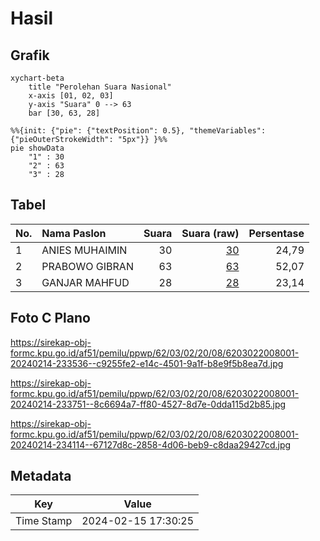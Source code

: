 # Hasil

## Grafik

```mermaid
xychart-beta
    title "Perolehan Suara Nasional"
    x-axis [01, 02, 03]
    y-axis "Suara" 0 --> 63
    bar [30, 63, 28]
```

```mermaid
%%{init: {"pie": {"textPosition": 0.5}, "themeVariables": {"pieOuterStrokeWidth": "5px"}} }%%
pie showData
    "1" : 30
    "2" : 63
    "3" : 28
```

## Tabel

| No. | Nama Paslon    | Suara | Suara (raw) | Persentase |
|:--- |:-------------- | -----:| -----------:| ----------:|
| 1   | ANIES MUHAIMIN | 30    | [30][p-1]   | 24,79      |
| 2   | PRABOWO GIBRAN | 63    | [63][p-2]   | 52,07      |
| 3   | GANJAR MAHFUD  | 28    | [28][p-3]   | 23,14      |


[p-1]: https://github.com/gigit-pemilu/pemilu-2024/blob/main/pilpres/hitung-suara/sub/62-kalimantan-tengah/sub/03-kapuas/sub/02-kapuas-hilir/sub/2008-saka-batur/sub/001-tps/sub/paslon-1.txt
[p-2]: https://github.com/gigit-pemilu/pemilu-2024/blob/main/pilpres/hitung-suara/sub/62-kalimantan-tengah/sub/03-kapuas/sub/02-kapuas-hilir/sub/2008-saka-batur/sub/001-tps/sub/paslon-2.txt
[p-3]: https://github.com/gigit-pemilu/pemilu-2024/blob/main/pilpres/hitung-suara/sub/62-kalimantan-tengah/sub/03-kapuas/sub/02-kapuas-hilir/sub/2008-saka-batur/sub/001-tps/sub/paslon-3.txt

## Foto C Plano

https://sirekap-obj-formc.kpu.go.id/af51/pemilu/ppwp/62/03/02/20/08/6203022008001-20240214-233536--c9255fe2-e14c-4501-9a1f-b8e9f5b8ea7d.jpg

https://sirekap-obj-formc.kpu.go.id/af51/pemilu/ppwp/62/03/02/20/08/6203022008001-20240214-233751--8c6694a7-ff80-4527-8d7e-0dda115d2b85.jpg

https://sirekap-obj-formc.kpu.go.id/af51/pemilu/ppwp/62/03/02/20/08/6203022008001-20240214-234114--67127d8c-2858-4d06-beb9-c8daa29427cd.jpg


## Metadata

| Key        | Value               |
| ---------- | ------------------- |
| Time Stamp | 2024-02-15 17:30:25 |




